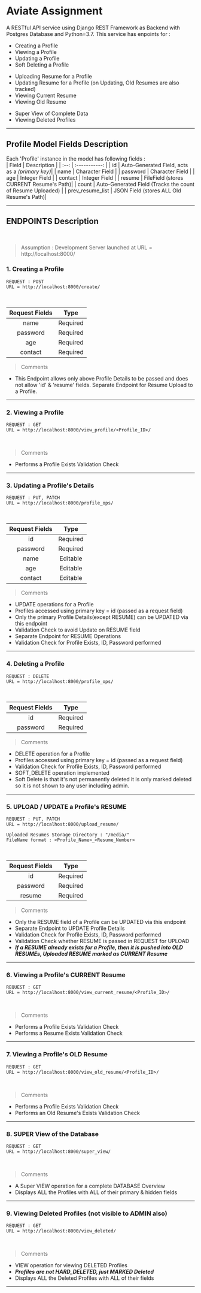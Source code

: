 # Aviate Assignment

A RESTful API service using Django REST Framework as Backend with Postgres Database and Python=3.7.
This service has enpoints for :

* Creating a Profile
* Viewing a Profile
* Updating a Profile
* Soft Deleting a Profile
>
* Uploading Resume for a Profile
* Updating Resume for a Profile (on Updating, Old Resumes are also tracked)
* Viewing Current Resume
* Viewing Old Resume
>
* Super View of Complete Data
* Viewing Deleted Profiles
<hr/>

## Profile Model Fields Description
Each 'Profile' instance in the model has following fields :
<br/>
| Field | Description |
| :--: | :-----------: |
| id | Auto-Generated Field, acts as a *(primary key)*|
| name | Character Field |
| password | Character Field |
| age | Integer Field |
| contact | Integer Field |
| resume | FileField (stores CURRENT Resume's Path)|
| count | Auto-Generated Field (Tracks the count of Resume Uploaded) |
| prev_resume_list | JSON Field (stores ALL Old Resume's Path)|

<hr/>

## ENDPOINTS Description
<br/>

> Assumption : Development Server launched at URL = http://localhost:8000/

### 1. Creating a Profile
```
REQUEST : POST
URL = http://localhost:8000/create/
```
<br/>

| Request Fields | Type |
| :--: | :-----------: |
| name | Required |
| password | Required |
| age | Required |
| contact | Required |

> Comments
* This Endpoint allows only above Profile Details to be passed and does not allow 'id' & 'resume' fields. Separate Endpoint for Resume Upload to a Profile.
<hr/>

### 2. Viewing a Profile
```
REQUEST : GET
URL = http://localhost:8000/view_profile/<Profile_ID>/
```
<br/>

> Comments
* Performs a Profile Exists Validation Check
<hr/>


### 3. Updating a Profile's Details
```
REQUEST : PUT, PATCH
URL = http://localhost:8000/profile_ops/
```
<br/>

| Request Fields | Type |
| :--: | :-----------: |
| id | Required |
| password | Required |
| name | Editable |
| age | Editable |
| contact | Editable |


> Comments

* UPDATE operations for a Profile
* Profiles accessed using primary key = id (passed as a request field)
* Only the primary Profile Details(except RESUME) can be UPDATED via this endpoint
* Validation Check to avoid Update on RESUME field
* Separate Endpoint for RESUME Operations
* Validation Check for Profile Exists, ID, Password performed
<hr/>

### 4. Deleting a Profile
```
REQUEST : DELETE
URL = http://localhost:8000/profile_ops/
```
<br/>

| Request Fields | Type |
| :--: | :-----------: |
| id | Required |
| password | Required |

> Comments

* DELETE operation for a Profile
* Profiles accessed using primary key = id (passed as a request field)
* Validation Check for Profile Exists, ID, Password performed
* SOFT_DELETE operation implemented
* Soft Delete is that it's not permanently deleted it is only marked deleted so it is not shown to any user including admin.
<hr/>

### 5. UPLOAD / UPDATE a Profile's RESUME
```
REQUEST : PUT, PATCH
URL = http://localhost:8000/upload_resume/

Uploaded Resumes Storage Directory : "/media/"
FileName format : <Profile_Name>_<Resume_Number>
```
<br/>

| Request Fields | Type |
| :--: | :-----------: |
| id | Required |
| password | Required |
| resume | Required |


> Comments

* Only the RESUME field of a Profile can be UPDATED via this endpoint
* Separate Endpoint to UPDATE Profile Details
* Validation Check for Profile Exists, ID, Password performed
* Validation Check whether RESUME is passed in REQUEST for UPLOAD
* *__If a RESUME already exists for a Profile, then it is pushed into OLD RESUMEs,
Uploaded RESUME marked as CURRENT Resume__*
<hr/>

### 6. Viewing a Profile's CURRENT Resume
```
REQUEST : GET
URL = http://localhost:8000/view_current_resume/<Profile_ID>/
```
<br/>

> Comments
* Performs a Profile Exists Validation Check
* Performs a Resume Exists Validation Check
<hr/>

### 7. Viewing a Profile's OLD Resume
```
REQUEST : GET
URL = http://localhost:8000/view_old_resume/<Profile_ID>/
```
<br/>

> Comments
* Performs a Profile Exists Validation Check
* Performs an Old Resume's Exists Validation Check
<hr/>

### 8. SUPER View of the Database
```
REQUEST : GET
URL = http://localhost:8000/super_view/
```
<br/>

> Comments
* A Super VIEW operation for a complete DATABASE Overview
* Displays ALL the Profiles with ALL of their primary & hidden fields
<hr/>

### 9. Viewing Deleted Profiles (not visible to ADMIN also)
```
REQUEST : GET
URL = http://localhost:8000/view_deleted/
```
<br/>

> Comments
* VIEW operation for viewing DELETED Profiles
* *__Profiles are not HARD_DELETED, just MARKED Deleted__*
* Displays ALL the Deleted Profiles with ALL of their fields
<hr/>
